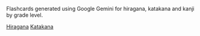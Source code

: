 Flashcards generated using Google Gemini for hiragana, katakana and kanji by grade level. 

[Hiragana](https://g.co/gemini/share/e3c49df0106)
[Katakana](https://g.co/gemini/share/c060745a879e)
